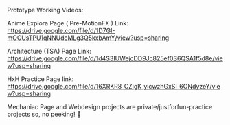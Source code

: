 Prototype Working Videos: 

Anime Explora Page ( Pre-MotionFX ) Link: https://drive.google.com/file/d/1D7GI-mOCUsTPU1qNNUdcMLg3Q5kxbAmY/view?usp=sharing

Architecture (TSA) Page Link: https://drive.google.com/file/d/1d4S3IUWejcDD9Jc825ef0S6QSA1f5d8e/view?usp=sharing

HxH Practice Page link: https://drive.google.com/file/d/16XRKR8_CZigK_yicwzhGxSI_6ONdyzeY/view?usp=sharing

Mechaniac Page and Webdesign projects are private/justforfun-practice projects so, no peeking! 👀
